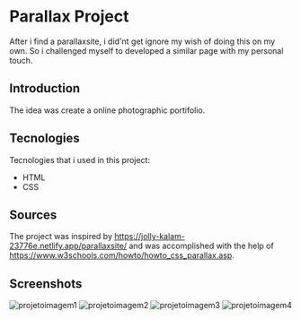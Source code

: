 # Parallax Project

 After i find a parallaxsite, i did'nt get ignore my wish of doing this on my own. So i challenged myself to developed a similar page with my personal touch.


## Introduction

The idea was create a online photographic portifolio.



## Tecnologies

Tecnologies that i used in this project:
- HTML
- CSS



## Sources
The project was inspired by https://jolly-kalam-23776e.netlify.app/parallaxsite/ and was accomplished with the help of https://www.w3schools.com/howto/howto_css_parallax.asp.

## Screenshots
![projetoimagem1](https://user-images.githubusercontent.com/125315391/226239510-7eb66970-0107-4748-82e4-6504ccbbab24.png)
![projetoimagem2](https://user-images.githubusercontent.com/125315391/226239556-72edee3d-3187-4c63-a2a5-275ef15b00c0.png)
![projetoimagem3](https://user-images.githubusercontent.com/125315391/226239569-a12b74b7-7610-48e3-ab6b-b292b3ea16c9.png)
![projetoimagem4](https://user-images.githubusercontent.com/125315391/226239590-87d9a64d-f833-40b1-95f7-b552c7ea7aa5.png)
